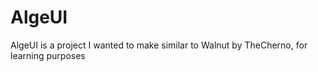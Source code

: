 # AlgeUI
AlgeUI is a project I wanted to make similar to Walnut by TheCherno, for learning purposes

